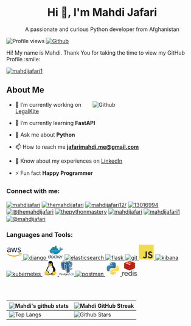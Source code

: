 
<h1 align="center">Hi 👋, I'm Mahdi Jafari</h1>
<p align="center">A passionate and curious Python developer from Afghanistan</p>

![Profile views](https://visitor-badge.glitch.me/badge?page_id=MahdiJafari1)
[![Github](https://img.shields.io/github/followers/MahdiJafari1?label=Follow&style=social)](https://github.com/MahdiJafari1)

<div size='20px'> Hi! My name is Mahdi. Thank You for taking the time to view my GitHub Profile :smile: 
</div>


<p align="left"> <a href="https://github.com/ryo-ma/github-profile-trophy"><img src="https://github-profile-trophy.vercel.app/?username=mahdijafari1" alt="mahdijafari1" /></a> </p>



<h2> About Me</h2>

<img width="55%" align="right" alt="Github" src="https://raw.githubusercontent.com/onimur/.github/master/.resources/git-header.svg" />

- 🔭 I’m currently working on [LegalKite](https://www.legalkite.ch/)

- 🌱 I’m currently learning **FastAPI**

- 💬 Ask me about **Python**

- 📫 How to reach me **jafarimahdi.me@gmail.com**

- 📄 Know about my experiences on [LinkedIn](https://www.linkedin.com/in/mahdijafari12/)

- ⚡ Fun fact **Happy Programmer**

<h3 align="left">Connect with me:</h3>
<p align="left">
<a href="https://dev.to/mahdijafari" target="blank"><img align="center" src="https://raw.githubusercontent.com/rahuldkjain/github-profile-readme-generator/master/src/images/icons/Social/devto.svg" alt="mahdijafari" height="30" width="40" /></a>
<a href="https://twitter.com/themahdijafari" target="blank"><img align="center" src="https://raw.githubusercontent.com/rahuldkjain/github-profile-readme-generator/master/src/images/icons/Social/twitter.svg" alt="themahdijafari" height="30" width="40" /></a>
<a href="https://linkedin.com/in/mahdijafari12/" target="blank"><img align="center" src="https://raw.githubusercontent.com/rahuldkjain/github-profile-readme-generator/master/src/images/icons/Social/linked-in-alt.svg" alt="mahdijafari12/" height="30" width="40" /></a>
<a href="https://stackoverflow.com/users/13016994" target="blank"><img align="center" src="https://raw.githubusercontent.com/rahuldkjain/github-profile-readme-generator/master/src/images/icons/Social/stack-overflow.svg" alt="13016994" height="30" width="40" /></a>
<a href="https://medium.com/@themahdijafari" target="blank"><img align="center" src="https://raw.githubusercontent.com/rahuldkjain/github-profile-readme-generator/master/src/images/icons/Social/medium.svg" alt="@themahdijafari" height="30" width="40" /></a>
<a href="https://www.youtube.com/c/thepythonmastery" target="blank"><img align="center" src="https://raw.githubusercontent.com/rahuldkjain/github-profile-readme-generator/master/src/images/icons/Social/youtube.svg" alt="thepythonmastery" height="30" width="40" /></a>
<a href="https://www.hackerrank.com/mahdijafari" target="blank"><img align="center" src="https://raw.githubusercontent.com/rahuldkjain/github-profile-readme-generator/master/src/images/icons/Social/hackerrank.svg" alt="mahdijafari" height="30" width="40" /></a>
<a href="https://www.leetcode.com/mahdijafari1" target="blank"><img align="center" src="https://raw.githubusercontent.com/rahuldkjain/github-profile-readme-generator/master/src/images/icons/Social/leet-code.svg" alt="mahdijafari1" height="30" width="40" /></a>
<a href="https://www.hackerearth.com/@mahdijafari" target="blank"><img align="center" src="https://raw.githubusercontent.com/rahuldkjain/github-profile-readme-generator/master/src/images/icons/Social/hackerearth.svg" alt="@mahdijafari" height="30" width="40" /></a>
</p>

<h3 align="left">Languages and Tools:</h3>
<p align="left"> <a href="https://aws.amazon.com" target="_blank" rel="noreferrer"> <img src="https://raw.githubusercontent.com/devicons/devicon/master/icons/amazonwebservices/amazonwebservices-original-wordmark.svg" alt="aws" width="40" height="40"/> </a> <a href="https://www.djangoproject.com/" target="_blank" rel="noreferrer"> <img src="https://cdn.worldvectorlogo.com/logos/django.svg" alt="django" width="40" height="40"/> </a> <a href="https://www.docker.com/" target="_blank" rel="noreferrer"> <img src="https://raw.githubusercontent.com/devicons/devicon/master/icons/docker/docker-original-wordmark.svg" alt="docker" width="40" height="40"/> </a> <a href="https://www.elastic.co" target="_blank" rel="noreferrer"> <img src="https://www.vectorlogo.zone/logos/elastic/elastic-icon.svg" alt="elasticsearch" width="40" height="40"/> </a> <a href="https://flask.palletsprojects.com/" target="_blank" rel="noreferrer"> <img src="https://www.vectorlogo.zone/logos/pocoo_flask/pocoo_flask-icon.svg" alt="flask" width="40" height="40"/> </a> <a href="https://git-scm.com/" target="_blank" rel="noreferrer"> <img src="https://www.vectorlogo.zone/logos/git-scm/git-scm-icon.svg" alt="git" width="40" height="40"/> </a> <a href="https://developer.mozilla.org/en-US/docs/Web/JavaScript" target="_blank" rel="noreferrer"> <img src="https://raw.githubusercontent.com/devicons/devicon/master/icons/javascript/javascript-original.svg" alt="javascript" width="40" height="40"/> </a> <a href="https://www.elastic.co/kibana" target="_blank" rel="noreferrer"> <img src="https://www.vectorlogo.zone/logos/elasticco_kibana/elasticco_kibana-icon.svg" alt="kibana" width="40" height="40"/> </a> <a href="https://kubernetes.io" target="_blank" rel="noreferrer"> <img src="https://www.vectorlogo.zone/logos/kubernetes/kubernetes-icon.svg" alt="kubernetes" width="40" height="40"/> </a> <a href="https://www.linux.org/" target="_blank" rel="noreferrer"> <img src="https://raw.githubusercontent.com/devicons/devicon/master/icons/linux/linux-original.svg" alt="linux" width="40" height="40"/> </a> <a href="https://www.postgresql.org" target="_blank" rel="noreferrer"> <img src="https://raw.githubusercontent.com/devicons/devicon/master/icons/postgresql/postgresql-original-wordmark.svg" alt="postgresql" width="40" height="40"/> </a> <a href="https://postman.com" target="_blank" rel="noreferrer"> <img src="https://www.vectorlogo.zone/logos/getpostman/getpostman-icon.svg" alt="postman" width="40" height="40"/> </a> <a href="https://www.python.org" target="_blank" rel="noreferrer"> <img src="https://raw.githubusercontent.com/devicons/devicon/master/icons/python/python-original.svg" alt="python" width="40" height="40"/> </a> <a href="https://redis.io" target="_blank" rel="noreferrer"> <img src="https://raw.githubusercontent.com/devicons/devicon/master/icons/redis/redis-original-wordmark.svg" alt="redis" width="40" height="40"/> </a> </p>

<br>
<br>

| ![Mahdi's github stats](https://github-readme-stats.vercel.app/api?username=MahdiJafari1&show_icons=true&theme=tokyonight) | ![Mahdi GitHub Streak](https://github-readme-streak-stats.herokuapp.com/?user=MahdiJafari1&theme=tokyonight)                                                                                                            |
|-------------------------------------------------------------------------------------------------------------------------|----------------------------------------------------------------------------------------------------------------------------------------------------------------------------------------------------------------------|
| ![Top Langs](https://github-readme-stats.vercel.app/api/top-langs/?username=MahdiJafari1&theme=tokyonight)                 | ![Github Stars](https://github-readme-stats.vercel.app/api?username=MahdiJafari1&show_icons=true&locale=en&count_private=true&hide_rank=true&custom_title=My%20GitHub%20Stats&disable_animations=true&theme=tokyonight) |

